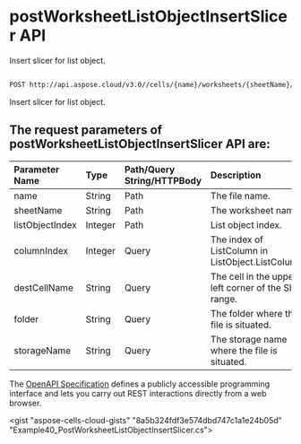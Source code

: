 # **postWorksheetListObjectInsertSlicer API**

Insert slicer for list object. 

```bash

POST http://api.aspose.cloud/v3.0//cells/{name}/worksheets/{sheetName}/listobjects/{listObjectIndex}/InsertSlicer

```
Insert slicer for list object.

## The request parameters of **postWorksheetListObjectInsertSlicer** API are: 

| Parameter Name | Type | Path/Query String/HTTPBody | Description | 
| :- | :- | :- |:- | 
|name|String|Path|The file name.|
|sheetName|String|Path|The worksheet name.|
|listObjectIndex|Integer|Path|List object index.|
|columnIndex|Integer|Query|The index of ListColumn in ListObject.ListColumns |
|destCellName|String|Query|The cell in the upper-left corner of the Slicer range. |
|folder|String|Query|The folder where the file is situated.|
|storageName|String|Query|The storage name where the file is situated.|


The [OpenAPI Specification](https://reference.aspose.cloud/cells/#/ListObjectsController/PostWorksheetListObjectInsertSlicer) defines a publicly accessible programming interface and lets you carry out REST interactions directly from a web browser.

<gist "aspose-cells-cloud-gists" "8a5b324fdf3e574dbd747c1a1e24b05d" "Example40_PostWorksheetListObjectInsertSlicer.cs">

